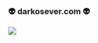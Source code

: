 ### 👽 darkosever.com 👽

<img src="https://github-readme-stats.vercel.app/api?username=darkosever&&show_icons=true&title_color=adbabd&icon_color=adbabd&text_color=adbabd&bg_color=22272e">

